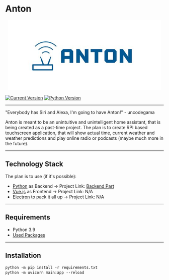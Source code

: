 # Anton

<p align="center">
  <a href="https://github.com/uncodegama/Anton"><img src="https://github.com/uncodegama/Anton/blob/master/static/Anton_logo.JPG?raw=true" alt="Anton"></a>
</p>

[![Current Version](https://img.shields.io/badge/version-1.0.0-green.svg)](https://github.com/uncodegama/Anton) [![Python Version](https://img.shields.io/badge/python-3.9-green)](https://www.python.org/downloads/release/python-396/) 

---
"Everybody has Siri and Alexa, I'm going to have Anton!" - uncodegama

Anton is meant to be an unintuitive and unintelligent home assistant, that is being created as a past-time project. The plan is to create RPI based touchscreen application, that will show actual time, current weather and weather predictions and play online radio or podcasts (maybe much more in the future).

---
## Technology Stack
The plan is to use (if it's possible):
 * <a href="https://www.python.org/">Python</a> as Backend -> Project Link: <a href="https://github.com/uncodegama/Anton"> Backend Part </a>
 * <a href="https://vuejs.org/">Vue.js</a> as Frontend -> Project Link: N/A
 * <a href="https://www.electronjs.org/">Electron</a> to pack it all up -> Project Link: N/A
 
---
## Requirements

* Python 3.9
* <a href="https://github.com/uncodegama/Anton/blob/master/requirements.txt"> Used Packages </a>

---
## Installation
```
python -m pip install -r requirements.txt
python -m uvicorn main:app --reload
```


